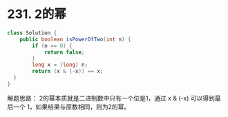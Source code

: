 # 231. 2的幂

``` java
class Solution {
    public boolean isPowerOfTwo(int n) {
        if (n == 0) {
            return false;
        }
        long x = (long) n;
        return (x & (-x)) == x;
  }
}
```

解题思路：
2的幂本质就是二进制数中只有一个位是1，通过 x & (-x) 可以得到最后一个 1，如果结果与原数相同，则为2的幂。
